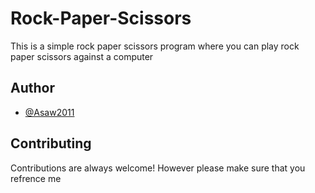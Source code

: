 # Rock-Paper-Scissors
This is a simple rock paper scissors program where you can play rock paper scissors against a computer

## Author

- [@Asaw2011](https://www.github.com/Asaw2011)


## Contributing

Contributions are always welcome! However please make sure that you refrence me

